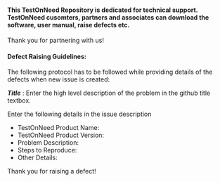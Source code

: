 #### This TestOnNeed Repository is dedicated for technical support. TestOnNeed cusomters, partners and associates can download the software, user manual, raise defects etc.

Thank you for partnering with us!

#### Defect Raising Guidelines:
  		  
The following protocol has to be followed while providing  details of the defects when new issue is created:
  		  
***Title*** : Enter the high level description of the problem in the github title textbox.
 
Enter the following details in the issue description

   - TestOnNeed Product Name:
   - TestOnNeed Product Version:
   - Problem Description:
   - Steps to Reproduce:
   - Other Details:
  		  
Thank you for raising a defect!

